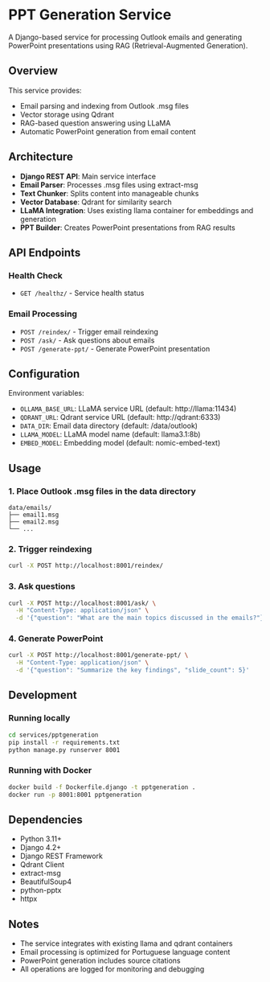 # PPT Generation Service

A Django-based service for processing Outlook emails and generating PowerPoint presentations using RAG (Retrieval-Augmented Generation).

## Overview

This service provides:
- Email parsing and indexing from Outlook .msg files
- Vector storage using Qdrant
- RAG-based question answering using LLaMA
- Automatic PowerPoint generation from email content

## Architecture

- **Django REST API**: Main service interface
- **Email Parser**: Processes .msg files using extract-msg
- **Text Chunker**: Splits content into manageable chunks
- **Vector Database**: Qdrant for similarity search
- **LLaMA Integration**: Uses existing llama container for embeddings and generation
- **PPT Builder**: Creates PowerPoint presentations from RAG results

## API Endpoints

### Health Check
- `GET /healthz/` - Service health status

### Email Processing
- `POST /reindex/` - Trigger email reindexing
- `POST /ask/` - Ask questions about emails
- `POST /generate-ppt/` - Generate PowerPoint presentation

## Configuration

Environment variables:
- `OLLAMA_BASE_URL`: LLaMA service URL (default: http://llama:11434)
- `QDRANT_URL`: Qdrant service URL (default: http://qdrant:6333)
- `DATA_DIR`: Email data directory (default: /data/outlook)
- `LLAMA_MODEL`: LLaMA model name (default: llama3.1:8b)
- `EMBED_MODEL`: Embedding model (default: nomic-embed-text)

## Usage

### 1. Place Outlook .msg files in the data directory
```
data/emails/
├── email1.msg
├── email2.msg
└── ...
```

### 2. Trigger reindexing
```bash
curl -X POST http://localhost:8001/reindex/
```

### 3. Ask questions
```bash
curl -X POST http://localhost:8001/ask/ \
  -H "Content-Type: application/json" \
  -d '{"question": "What are the main topics discussed in the emails?"}'
```

### 4. Generate PowerPoint
```bash
curl -X POST http://localhost:8001/generate-ppt/ \
  -H "Content-Type: application/json" \
  -d '{"question": "Summarize the key findings", "slide_count": 5}'
```

## Development

### Running locally
```bash
cd services/pptgeneration
pip install -r requirements.txt
python manage.py runserver 8001
```

### Running with Docker
```bash
docker build -f Dockerfile.django -t pptgeneration .
docker run -p 8001:8001 pptgeneration
```

## Dependencies

- Python 3.11+
- Django 4.2+
- Django REST Framework
- Qdrant Client
- extract-msg
- BeautifulSoup4
- python-pptx
- httpx

## Notes

- The service integrates with existing llama and qdrant containers
- Email processing is optimized for Portuguese language content
- PowerPoint generation includes source citations
- All operations are logged for monitoring and debugging
